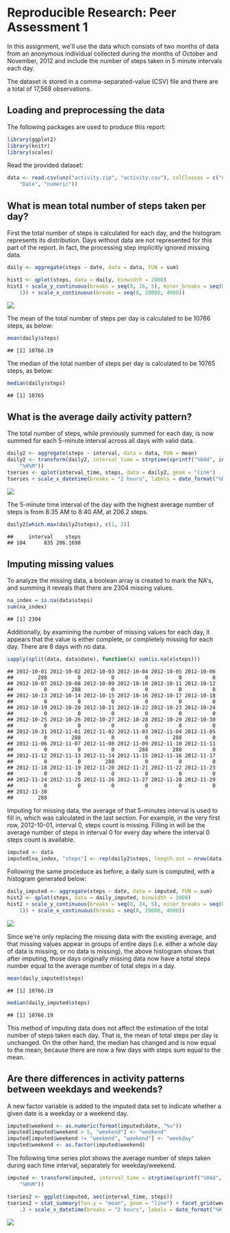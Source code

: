 # Reproducible Research: Peer Assessment 1

In this assignment, we'll use the data which consists of two months of data from an anonymous individual collected during the months of October and November, 2012 and include the number of steps taken in 5 minute intervals each day.

The dataset is stored in a comma-separated-value (CSV) file and there are a total of 17,568 observations.


## Loading and preprocessing the data

The following packages are used to produce this report:



```r
library(ggplot2)
library(knitr)
library(scales)
```

Read the provided dataset:



```r
data <- read.csv(unz("activity.zip", "activity.csv"), colClasses = c("numeric", 
    "Date", "numeric"))
```

## What is mean total number of steps taken per day?

First the total number of steps is calculated for each day, and the histogram represents its distribution.  Days without data are not represented for this part of the report.  In fact, the processing step implicitly ignored missing data.



```r
daily <- aggregate(steps ~ date, data = data, FUN = sum)

hist1 <- qplot(steps, data = daily, binwidth = 2000)
hist1 + scale_y_continuous(breaks = seq(0, 16, 5), minor_breaks = seq(0, 16, 
    1)) + scale_x_continuous(breaks = seq(0, 20000, 4000))
```

![](PA1_template_files/figure-html/unnamed-chunk-3-1.png) 

The mean of the total number of steps per day is calculated to be 10766 steps, as below:



```r
mean(daily$steps)
```

```
## [1] 10766.19
```
The median of the total number of steps per day is calculated to be 10765 steps, as below:


```r
median(daily$steps)
```

```
## [1] 10765
```

## What is the average daily activity pattern?

The total number of steps, while previously summed for each day, is now summed for each 5-minute interval across all days with valid data.



```r
daily2 <- aggregate(steps ~ interval, data = data, FUN = mean)
daily2 <- transform(daily2, interval_time = strptime(sprintf("%04d", interval), 
    "%H%M"))
tseries <- qplot(interval_time, steps, data = daily2, geom = "line")
tseries + scale_x_datetime(breaks = "2 hours", labels = date_format("%H:%M"))
```

![](PA1_template_files/figure-html/unnamed-chunk-6-1.png) 

The 5-minute time interval of the day with the highest average number of steps is from 8:35 AM to 8:40 AM, at 206.2 steps.



```r
daily2[which.max(daily2$steps), c(1, 2)]
```

```
##     interval    steps
## 104      835 206.1698
```
## Imputing missing values

To analyze the missing data, a boolean array is created to mark the NA's, and summing it reveals that there are 2304 missing values.



```r
na_index = is.na(data$steps)
sum(na_index)
```

```
## [1] 2304
```

Additionally, by examining the number of missing values for each day, it appears that the value is either complete, or completely missing for each day.  There are 8 days with no data.




```r
sapply(split(data, data$date), function(x) sum(is.na(x$steps)))
```

```
## 2012-10-01 2012-10-02 2012-10-03 2012-10-04 2012-10-05 2012-10-06 
##        288          0          0          0          0          0 
## 2012-10-07 2012-10-08 2012-10-09 2012-10-10 2012-10-11 2012-10-12 
##          0        288          0          0          0          0 
## 2012-10-13 2012-10-14 2012-10-15 2012-10-16 2012-10-17 2012-10-18 
##          0          0          0          0          0          0 
## 2012-10-19 2012-10-20 2012-10-21 2012-10-22 2012-10-23 2012-10-24 
##          0          0          0          0          0          0 
## 2012-10-25 2012-10-26 2012-10-27 2012-10-28 2012-10-29 2012-10-30 
##          0          0          0          0          0          0 
## 2012-10-31 2012-11-01 2012-11-02 2012-11-03 2012-11-04 2012-11-05 
##          0        288          0          0        288          0 
## 2012-11-06 2012-11-07 2012-11-08 2012-11-09 2012-11-10 2012-11-11 
##          0          0          0        288        288          0 
## 2012-11-12 2012-11-13 2012-11-14 2012-11-15 2012-11-16 2012-11-17 
##          0          0        288          0          0          0 
## 2012-11-18 2012-11-19 2012-11-20 2012-11-21 2012-11-22 2012-11-23 
##          0          0          0          0          0          0 
## 2012-11-24 2012-11-25 2012-11-26 2012-11-27 2012-11-28 2012-11-29 
##          0          0          0          0          0          0 
## 2012-11-30 
##        288
```

Imputing for missing data, the average of that 5-minutes interval is used to fill in, which was calculated in the last section.  For example, in the very first row, 2012-10-01, interval 0, steps count is missing.  Filling in will be the average number of steps in interval 0 for every day where the interval 0 steps count is available.



```r
imputed <- data
imputed[na_index, "steps"] <- rep(daily2$steps, length.out = nrow(data))[na_index]
```

Following the same proceduce as before, a daily sum is computed, with a histogram generated below:



```r
daily_imputed <- aggregate(steps ~ date, data = imputed, FUN = sum)
hist2 <- qplot(steps, data = daily_imputed, binwidth = 2000)
hist2 + scale_y_continuous(breaks = seq(0, 24, 5), minor_breaks = seq(0, 24, 
    1)) + scale_x_continuous(breaks = seq(0, 20000, 4000))
```

![](PA1_template_files/figure-html/unnamed-chunk-11-1.png) 

Since we're only replacing the missing data with the existing average, and that missing values appear in groups of entire days (i.e. either a whole day of data is missing, or no data is missing), the above histogram shows that after imputing, those days originally missing data now have a total steps number equal to the average number of total steps in a day.



```r
mean(daily_imputed$steps)
```

```
## [1] 10766.19
```


```r
median(daily_imputed$steps)
```

```
## [1] 10766.19
```

This method of imputing data does not affect the estimation of the total number of steps taken each day.  That is, the mean of total steps per day is unchanged.  On the other hand, the median has changed and is now equal to the mean, because there are now a few days with steps sum equal to the mean.

## Are there differences in activity patterns between weekdays and weekends?

A new factor variable is added to the imputed data set to indicate whether a given date is a weekday or a weekend day.



```r
imputed$weekend <- as.numeric(format(imputed$date, "%u"))
imputed[imputed$weekend > 5, "weekend"] <- "weekend"
imputed[imputed$weekend != "weekend", "weekend"] <- "weekday"
imputed$weekend <- as.factor(imputed$weekend)
```


The following time series plot shows the average number of steps taken during each time interval, separately for weekday/weekend.



```r
imputed <- transform(imputed, interval_time = strptime(sprintf("%04d", interval), 
    "%H%M"))

tseries2 <- ggplot(imputed, aes(interval_time, steps))
tseries2 + stat_summary(fun.y = "mean", geom = "line") + facet_grid(weekend ~ 
    .) + scale_x_datetime(breaks = "2 hours", labels = date_format("%H:%M"))
```

![](PA1_template_files/figure-html/unnamed-chunk-15-1.png) 
